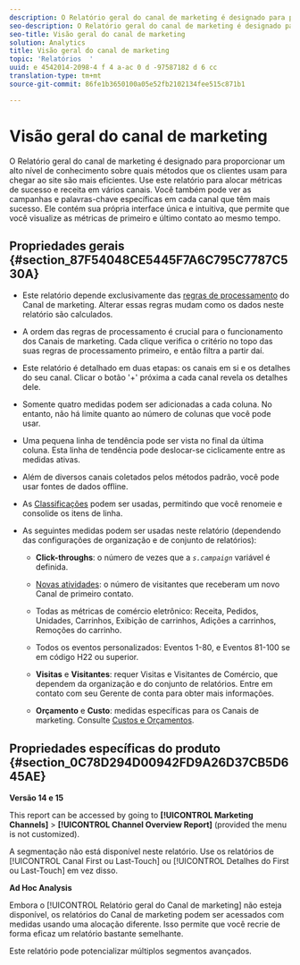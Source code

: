 ```yaml
---
description: O Relatório geral do canal de marketing é designado para proporcionar um alto nível de conhecimento sobre quais métodos que os clientes usam para chegar ao site são mais eficientes. Use este relatório para alocar métricas de sucesso e receita em vários canais. Você também pode ver as campanhas e palavras-chave específicas em cada canal que têm mais sucesso. Ele contém sua própria interface única e intuitiva, que permite que você visualize as métricas de primeiro e último contato ao mesmo tempo.
seo-description: O Relatório geral do canal de marketing é designado para proporcionar um alto nível de conhecimento sobre quais métodos que os clientes usam para chegar ao site são mais eficientes. Use este relatório para alocar métricas de sucesso e receita em vários canais. Você também pode ver as campanhas e palavras-chave específicas em cada canal que têm mais sucesso. Ele contém sua própria interface única e intuitiva, que permite que você visualize as métricas de primeiro e último contato ao mesmo tempo.
seo-title: Visão geral do canal de marketing
solution: Analytics
title: Visão geral do canal de marketing
topic: 'Relatórios  '
uuid: e 4542014-2098-4 f 4 a-ac 0 d -97587182 d 6 cc
translation-type: tm+mt
source-git-commit: 86fe1b3650100a05e52fb2102134fee515c871b1

---
```



# Visão geral do canal de marketing

O Relatório geral do canal de marketing é designado para proporcionar um alto nível de conhecimento sobre quais métodos que os clientes usam para chegar ao site são mais eficientes. Use este relatório para alocar métricas de sucesso e receita em vários canais. Você também pode ver as campanhas e palavras-chave específicas em cada canal que têm mais sucesso. Ele contém sua própria interface única e intuitiva, que permite que você visualize as métricas de primeiro e último contato ao mesmo tempo.

## Propriedades gerais {#section_87F54048CE5445F7A6C795C7787C530A}

* Este relatório depende exclusivamente das [regras de processamento](https://marketing.adobe.com/resources/help/en_US/mchannel/index.html?f=c_channels_rules) do Canal de marketing. Alterar essas regras mudam como os dados neste relatório são calculados.
* A ordem das regras de processamento é crucial para o funcionamento dos Canais de marketing. Cada clique verifica o critério no topo das suas regras de processamento primeiro, e então filtra a partir daí.
* Este relatório é detalhado em duas etapas: os canais em si e os detalhes do seu canal. Clicar o botão '+' próxima a cada canal revela os detalhes dele.
* Somente quatro medidas podem ser adicionadas a cada coluna. No entanto, não há limite quanto ao número de colunas que você pode usar.
* Uma pequena linha de tendência pode ser vista no final da última coluna. Esta linha de tendência pode deslocar-se ciclicamente entre as medidas ativas.
* Além de diversos canais coletados pelos métodos padrão, você pode usar fontes de dados offline.
* As [Classificações](https://marketing.adobe.com/resources/help/en_US/mchannel/index.html?f=t_classifications) podem ser usadas, permitindo que você renomeie e consolide os itens de linha.
* As seguintes medidas podem ser usadas neste relatório (dependendo das configurações de organização e de conjunto de relatórios):

   * **Click-throughs**: o número de vezes que a *`s.campaign`* variável é definida.

   * [Novas atividades](https://marketing.adobe.com/resources/help/en_US/mchannel/index.html?f=t_visitor_engagement): o número de visitantes que receberam um novo Canal de primeiro contato.
   * Todas as métricas de comércio eletrônico: Receita, Pedidos, Unidades, Carrinhos, Exibição de carrinhos, Adições a carrinhos, Remoções do carrinho.
   * Todos os eventos personalizados: Eventos 1-80, e Eventos 81-100 se em código H22 ou superior.
   * **Visitas** e **Visitantes**: requer Visitas e Visitantes de Comércio, que dependem da organização e do conjunto de relatórios. Entre em contato com seu Gerente de conta para obter mais informações.

   * **Orçamento** e **Custo**: medidas específicas para os Canais de marketing. Consulte [Custos e Orçamentos](https://marketing.adobe.com/resources/help/en_US/mchannel/index.html?f=c_overview_budget).

## Propriedades específicas do produto {#section_0C78D294D00942FD9A26D37CB5D645AE}

**Versão 14 e 15**

This report can be accessed by going to **[!UICONTROL Marketing Channels]** &gt; **[!UICONTROL Channel Overview Report]** (provided the menu is not customized).

A segmentação não está disponível neste relatório. Use os relatórios de [!UICONTROL Canal First ou Last-Touch] ou [!UICONTROL Detalhes do First ou Last-Touch] em vez disso.

**Ad Hoc Analysis**

Embora o [!UICONTROL Relatório geral do Canal de marketing] não esteja disponível, os relatórios do Canal de marketing podem ser acessados com medidas usando uma alocação diferente. Isso permite que você recrie de forma eficaz um relatório bastante semelhante.

Este relatório pode potencializar múltiplos segmentos avançados.
